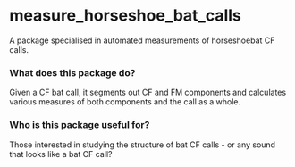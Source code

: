 # measure_horseshoe_bat_calls
A package specialised in automated measurements of horseshoebat CF calls. 

### What does this package do?
Given a CF bat call, it segments out CF and FM components and calculates various measures of both components
and the call as a whole. 

### Who is this package useful for?
Those interested in studying the structure of bat CF calls - or any sound that looks like a bat CF call?

